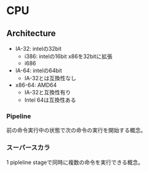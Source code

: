 # CPU

## Architecture

* IA-32: intelの32bit
  * i386: intelの16bit x86を32bitに拡張
  * i686
* IA-64: intelの64bit
  * IA-32とは互換性なし
* x86-64: AMD64
  * IA-32と互換性有り
  * Intel 64は互換性ある

### Pipeline

前の命令実行中の状態で次の命令の実行を開始する概念。

### スーパースカラ

1 pipleline stageで同時に複数の命令を実行できる概念。
